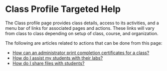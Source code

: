 # Class Profile Targeted Help
The Class profile page provides class details, access to its activities, and a menu bar of links for associated pages and actions. These links will vary from class to class depending on setup of class, course, and organization. 

The following are articles related to actions that can be done from this page:

- [How can an administrator print completion certificates for a class?](../tms-administrators/classes/schedule/print-completion-certificates-for-class-by-admin.md)
- [How do I assist my students with their labs?](../instructors/student-labs/assist-students.md)
- [How do I share files with students?](../instructors/student-labs/share-files-with-students.md)
